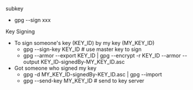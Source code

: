 subkey

* gpg --sign xxx


Key Signing
* To sign someone's key (KEY_ID) by my key (MY_KEY_ID)
  * gpg --sign-key KEY_ID # use master key to sign
  * gpg --armor --export KEY_ID | gpg --encrypt -r KEY_ID --armor --output KEY_ID-signedBy-MY_KEY_ID.asc
* Got someone who signed my key
  * gpg -d MY_KEY_ID-signedBy-KEY_ID.asc | gpg --import
  * gpg --send-key MY_KEY_ID # send to key server 